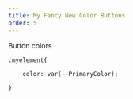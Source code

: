 ```yaml
---
title: My Fancy New Color Buttons
order: 5
---
```


Button colors

```
.myelement{

    color: var(--PrimaryColor);

}
```